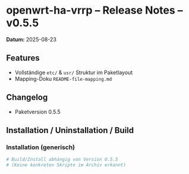 # openwrt-ha-vrrp – Release Notes – v0.5.5

**Datum:** 2025-08-23

## Features
- Vollständige `etc/` & `usr/` Struktur im Paketlayout
- Mapping-Doku `README-file-mapping.md`

## Changelog
- Paketversion 0.5.5

## Installation / Uninstallation / Build
### Installation (generisch)
```sh
# Build/Install abhängig von Version 0.5.5
# (Keine konkreten Skripte im Archiv erkannt)
```
